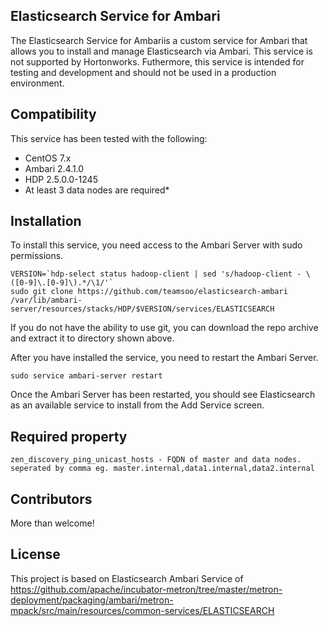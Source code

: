## Elasticsearch Service for Ambari

The Elasticsearch Service for Ambariis a custom service for Ambari that allows you to install and manage Elasticsearch via Ambari.  This service is not supported by Hortonworks.  Futhermore, this service is intended for testing and development and should not be used in a production environment.

## Compatibility

This service has been tested with the following:

- CentOS 7.x
- Ambari 2.4.1.0
- HDP 2.5.0.0-1245
- At least 3 data nodes are required*

## Installation

To install this service, you need access to the Ambari Server with sudo permissions.

```
VERSION=`hdp-select status hadoop-client | sed 's/hadoop-client - \([0-9]\.[0-9]\).*/\1/'`
sudo git clone https://github.com/teamsoo/elasticsearch-ambari /var/lib/ambari-server/resources/stacks/HDP/$VERSION/services/ELASTICSEARCH
```

If you do not have the ability to use git, you can download the repo archive and extract it to directory shown above.

After you have installed the service, you need to restart the Ambari Server.

```
sudo service ambari-server restart
```

Once the Ambari Server has been restarted, you should see Elasticsearch as an available service to install from the Add Service screen.

## Required property
```
zen_discovery_ping_unicast_hosts - FQDN of master and data nodes. seperated by comma eg. master.internal,data1.internal,data2.internal
```

## Contributors
More than welcome!

## License
This project is based on Elasticsearch Ambari Service of <https://github.com/apache/incubator-metron/tree/master/metron-deployment/packaging/ambari/metron-mpack/src/main/resources/common-services/ELASTICSEARCH>

